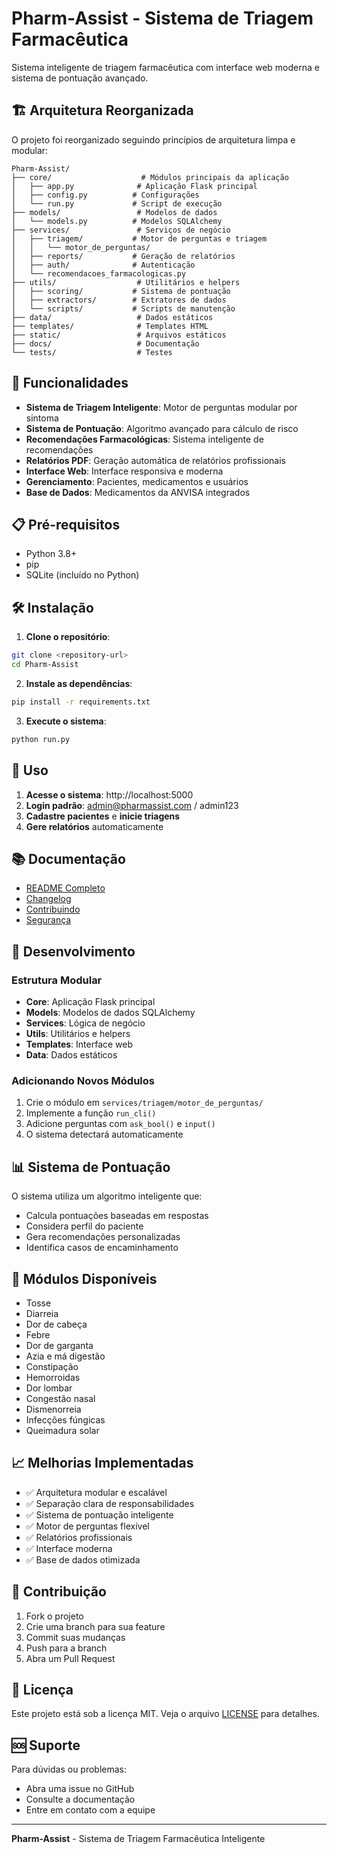 # Pharm-Assist - Sistema de Triagem Farmacêutica

Sistema inteligente de triagem farmacêutica com interface web moderna e sistema de pontuação avançado.

## 🏗️ Arquitetura Reorganizada

O projeto foi reorganizado seguindo princípios de arquitetura limpa e modular:

```
Pharm-Assist/
├── core/                    # Módulos principais da aplicação
│   ├── app.py              # Aplicação Flask principal
│   ├── config.py          # Configurações
│   └── run.py             # Script de execução
├── models/                 # Modelos de dados
│   └── models.py          # Modelos SQLAlchemy
├── services/               # Serviços de negócio
│   ├── triagem/           # Motor de perguntas e triagem
│   │   └── motor_de_perguntas/
│   ├── reports/           # Geração de relatórios
│   ├── auth/              # Autenticação
│   └── recomendacoes_farmacologicas.py
├── utils/                  # Utilitários e helpers
│   ├── scoring/           # Sistema de pontuação
│   ├── extractors/        # Extratores de dados
│   └── scripts/           # Scripts de manutenção
├── data/                   # Dados estáticos
├── templates/              # Templates HTML
├── static/                 # Arquivos estáticos
├── docs/                   # Documentação
└── tests/                  # Testes
```

## 🚀 Funcionalidades

- **Sistema de Triagem Inteligente**: Motor de perguntas modular por sintoma
- **Sistema de Pontuação**: Algoritmo avançado para cálculo de risco
- **Recomendações Farmacológicas**: Sistema inteligente de recomendações
- **Relatórios PDF**: Geração automática de relatórios profissionais
- **Interface Web**: Interface responsiva e moderna
- **Gerenciamento**: Pacientes, medicamentos e usuários
- **Base de Dados**: Medicamentos da ANVISA integrados

## 📋 Pré-requisitos

- Python 3.8+
- pip
- SQLite (incluído no Python)

## 🛠️ Instalação

1. **Clone o repositório**:
```bash
git clone <repository-url>
cd Pharm-Assist
```

2. **Instale as dependências**:
```bash
pip install -r requirements.txt
```

3. **Execute o sistema**:
```bash
python run.py
```

## 🎯 Uso

1. **Acesse o sistema**: http://localhost:5000
2. **Login padrão**: admin@pharmassist.com / admin123
3. **Cadastre pacientes** e **inicie triagens**
4. **Gere relatórios** automaticamente

## 📚 Documentação

- [README Completo](docs/README.md)
- [Changelog](docs/CHANGELOG.md)
- [Contribuindo](docs/CONTRIBUTING.md)
- [Segurança](docs/SECURITY.md)

## 🔧 Desenvolvimento

### Estrutura Modular

- **Core**: Aplicação Flask principal
- **Models**: Modelos de dados SQLAlchemy
- **Services**: Lógica de negócio
- **Utils**: Utilitários e helpers
- **Templates**: Interface web
- **Data**: Dados estáticos

### Adicionando Novos Módulos

1. Crie o módulo em `services/triagem/motor_de_perguntas/`
2. Implemente a função `run_cli()`
3. Adicione perguntas com `ask_bool()` e `input()`
4. O sistema detectará automaticamente

## 📊 Sistema de Pontuação

O sistema utiliza um algoritmo inteligente que:
- Calcula pontuações baseadas em respostas
- Considera perfil do paciente
- Gera recomendações personalizadas
- Identifica casos de encaminhamento

## 🏥 Módulos Disponíveis

- Tosse
- Diarreia
- Dor de cabeça
- Febre
- Dor de garganta
- Azia e má digestão
- Constipação
- Hemorroidas
- Dor lombar
- Congestão nasal
- Dismenorreia
- Infecções fúngicas
- Queimadura solar

## 📈 Melhorias Implementadas

- ✅ Arquitetura modular e escalável
- ✅ Separação clara de responsabilidades
- ✅ Sistema de pontuação inteligente
- ✅ Motor de perguntas flexível
- ✅ Relatórios profissionais
- ✅ Interface moderna
- ✅ Base de dados otimizada

## 🤝 Contribuição

1. Fork o projeto
2. Crie uma branch para sua feature
3. Commit suas mudanças
4. Push para a branch
5. Abra um Pull Request

## 📄 Licença

Este projeto está sob a licença MIT. Veja o arquivo [LICENSE](LICENSE) para detalhes.

## 🆘 Suporte

Para dúvidas ou problemas:
- Abra uma issue no GitHub
- Consulte a documentação
- Entre em contato com a equipe

---

**Pharm-Assist** - Sistema de Triagem Farmacêutica Inteligente
